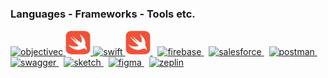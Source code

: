 <h3 align="left">Languages - Frameworks - Tools etc.</h3>
<p align="left"> 
  <a href="https://developer.apple.com/library/archive/documentation/Cocoa/Conceptual/ProgrammingWithObjectiveC/Introduction/Introduction.html"> <img src="https://www.vectorlogo.zone/logos/apple_objectivec/apple_objectivec-icon.svg" alt="objectivec" width="40" height="40"/> </a> 
  <a href="https://developer.apple.com/swift/" rel="noreferrer"> <img src="https://raw.githubusercontent.com/devicons/devicon/master/icons/swift/swift-original.svg" alt="swift" width="40" height="40"/> </a> 
  <a href="https://developer.apple.com/xcode/swiftui/" target="_blank" rel="noreferrer"> <img src="https://img.icons8.com/fluency/48/swiftui.png" alt="swift" width="40" height="40"/> </a> 
  <a href="https://github.com/ReactiveX/RxSwift" target="_blank" rel="noreferrer"> <img src="https://raw.githubusercontent.com/devicons/devicon/master/icons/swift/swift-original.svg" alt="swift" width="40" height="40"/> </a> 
  &nbsp 
  <a href="https://firebase.google.com/" target="_blank" rel="noreferrer"> <img src="https://www.vectorlogo.zone/logos/firebase/firebase-icon.svg" alt="firebase" width="40" height="40"/> </a> 
   &nbsp 
    <a href="https://www.salesforce.com/nl/?ir=1" target="_blank" rel="noreferrer"> <img src="https://www.vectorlogo.zone/logos/salesforce/salesforce-ar21.svg" alt="salesforce" width="60" height="40"/> </a> 
   &nbsp 
  <a href="https://postman.com" target="_blank" rel="noreferrer"> <img src="https://www.vectorlogo.zone/logos/getpostman/getpostman-icon.svg" alt="postman" width="40" height="40"/> </a> 
     &nbsp 
  <a href="https://swagger.io" target="_blank" rel="noreferrer"> <img src="https://iconduck.com/icons/28022/swagger" alt="swagger" width="40" height="40"/> </a> 
   &nbsp 
  <a href="https://www.sketch.com/" target="_blank" rel="noreferrer"> <img src="https://www.vectorlogo.zone/logos/sketchapp/sketchapp-icon.svg" alt="sketch" width="40" height="40"/> </a> 
   &nbsp 
  <a href="https://www.figma.com/" target="_blank" rel="noreferrer"> <img src="https://www.vectorlogo.zone/logos/figma/figma-icon.svg" alt="figma" width="40" height="40"/> </a> 
 &nbsp 
    <a href="https://zeplin.io" target="_blank" rel="noreferrer"> <img src="https://www.vectorlogo.zone/logos/zeplinio/zeplinio-icon.svg" alt="zeplin" width="40" height="40"/> </a> 
</p>
